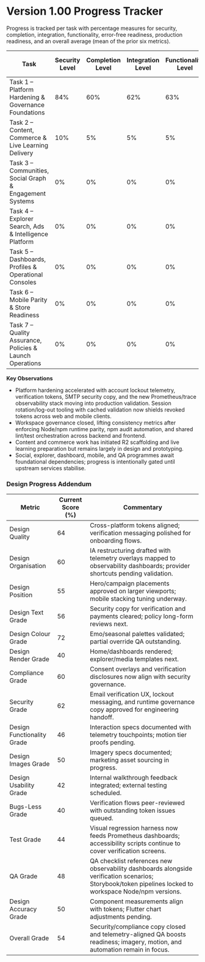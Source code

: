 # Version 1.00 Progress Tracker

Progress is tracked per task with percentage measures for security, completion, integration, functionality, error-free readiness, production readiness, and an overall average (mean of the prior six metrics).

| Task | Security Level | Completion Level | Integration Level | Functionality Level | Error-Free Level | Production Level | Overall Level |
| --- | --- | --- | --- | --- | --- | --- | --- |
| Task 1 – Platform Hardening & Governance Foundations | 84% | 60% | 62% | 63% | 62% | 58% | 65% |
| Task 2 – Content, Commerce & Live Learning Delivery | 10% | 5% | 5% | 5% | 5% | 0% | 5% |
| Task 3 – Communities, Social Graph & Engagement Systems | 0% | 0% | 0% | 0% | 0% | 0% | 0% |
| Task 4 – Explorer Search, Ads & Intelligence Platform | 0% | 0% | 0% | 0% | 0% | 0% | 0% |
| Task 5 – Dashboards, Profiles & Operational Consoles | 0% | 0% | 0% | 0% | 0% | 0% | 0% |
| Task 6 – Mobile Parity & Store Readiness | 0% | 0% | 0% | 0% | 0% | 0% | 0% |
| Task 7 – Quality Assurance, Policies & Launch Operations | 0% | 0% | 0% | 0% | 0% | 0% | 0% |

**Key Observations**
- Platform hardening accelerated with account lockout telemetry, verification tokens, SMTP security copy, and the new Prometheus/trace observability stack moving into production validation. Session rotation/log-out tooling with cached validation now shields revoked tokens across web and mobile clients.
- Workspace governance closed, lifting consistency metrics after enforcing Node/npm runtime parity, npm audit automation, and shared lint/test orchestration across backend and frontend.
- Content and commerce work has initiated R2 scaffolding and live learning preparation but remains largely in design and prototyping.
- Social, explorer, dashboard, mobile, and QA programmes await foundational dependencies; progress is intentionally gated until upstream services stabilise.

### Design Progress Addendum
| Metric | Current Score (%) | Commentary |
| --- | --- | --- |
| Design Quality | 64 | Cross-platform tokens aligned; verification messaging polished for onboarding flows. |
| Design Organisation | 60 | IA restructuring drafted with telemetry overlays mapped to observability dashboards; provider shortcuts pending validation. |
| Design Position | 55 | Hero/campaign placements approved on larger viewports; mobile stacking tuning underway. |
| Design Text Grade | 56 | Security copy for verification and payments cleared; policy long-form reviews next. |
| Design Colour Grade | 72 | Emo/seasonal palettes validated; partial override QA outstanding. |
| Design Render Grade | 40 | Home/dashboards rendered; explorer/media templates next. |
| Compliance Grade | 60 | Consent overlays and verification disclosures now align with security governance. |
| Security Grade | 62 | Email verification UX, lockout messaging, and runtime governance copy approved for engineering handoff. |
| Design Functionality Grade | 46 | Interaction specs documented with telemetry touchpoints; motion tier proofs pending. |
| Design Images Grade | 50 | Imagery specs documented; marketing asset sourcing in progress. |
| Design Usability Grade | 42 | Internal walkthrough feedback integrated; external testing scheduled. |
| Bugs-Less Grade | 40 | Verification flows peer-reviewed with outstanding token issues queued. |
| Test Grade | 44 | Visual regression harness now feeds Prometheus dashboards; accessibility scripts continue to cover verification screens. |
| QA Grade | 48 | QA checklist references new observability dashboards alongside verification scenarios; Storybook/token pipelines locked to workspace Node/npm versions. |
| Design Accuracy Grade | 50 | Component measurements align with tokens; Flutter chart adjustments pending. |
| Overall Grade | 54 | Security/compliance copy closed and telemetry-aligned QA boosts readiness; imagery, motion, and automation remain in focus. |
